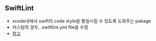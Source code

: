 ## SwiftLint
- xcode내에서 swift의 code style을 통일시킬 수 있도록 도와주는 pakage
- 커스텀의 경우, .swiftlint.yml file을 수정
- [참고](https://github.com/realm/SwiftLint)
